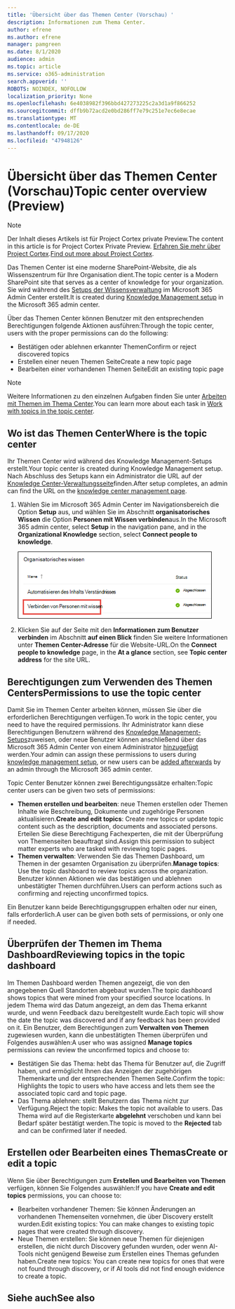 ```yaml
---
title: 'Übersicht über das Themen Center (Vorschau) '
description: Informationen zum Thema Center.
author: efrene
ms.author: efrene
manager: pamgreen
ms.date: 8/1/2020
audience: admin
ms.topic: article
ms.service: o365-administration
search.appverid: ''
ROBOTS: NOINDEX, NOFOLLOW
localization_priority: None
ms.openlocfilehash: 6e4038982f396bbd427273225c2a3d1a9f866252
ms.sourcegitcommit: dffb9b72acd2e0bd286ff7e79c251e7ec6e8ecae
ms.translationtype: MT
ms.contentlocale: de-DE
ms.lasthandoff: 09/17/2020
ms.locfileid: "47948126"
---
```

# <a name="topic-center-overview-preview"></a><span data-ttu-id="0e818-103">Übersicht über das Themen Center (Vorschau)</span><span class="sxs-lookup"><span data-stu-id="0e818-103">Topic center overview (Preview)</span></span>

> [!Note] 
> <span data-ttu-id="0e818-104">Der Inhalt dieses Artikels ist für Project Cortex private Preview.</span><span class="sxs-lookup"><span data-stu-id="0e818-104">The content in this article is for Project Cortex Private Preview.</span></span> <span data-ttu-id="0e818-105">[Erfahren Sie mehr über Project Cortex](https://aka.ms/projectcortex).</span><span class="sxs-lookup"><span data-stu-id="0e818-105">[Find out more about Project Cortex](https://aka.ms/projectcortex).</span></span>

<span data-ttu-id="0e818-106">Das Themen Center ist eine moderne SharePoint-Website, die als Wissenszentrum für Ihre Organisation dient.</span><span class="sxs-lookup"><span data-stu-id="0e818-106">The topic center is a Modern SharePoint site that serves as a center of knowledge for your organization.</span></span> <span data-ttu-id="0e818-107">Sie wird während des [Setups der Wissensverwaltung](set-up-knowledge-network.md) im Microsoft 365 Admin Center erstellt.</span><span class="sxs-lookup"><span data-stu-id="0e818-107">It is created during [Knowledge Management setup](set-up-knowledge-network.md) in the Microsoft 365 admin center.</span></span>

<span data-ttu-id="0e818-108">Über das Themen Center können Benutzer mit den entsprechenden Berechtigungen folgende Aktionen ausführen:</span><span class="sxs-lookup"><span data-stu-id="0e818-108">Through the topic center, users with the proper permissions can do the following:</span></span>

- <span data-ttu-id="0e818-109">Bestätigen oder ablehnen erkannter Themen</span><span class="sxs-lookup"><span data-stu-id="0e818-109">Confirm or reject discovered topics</span></span>
- <span data-ttu-id="0e818-110">Erstellen einer neuen Themen Seite</span><span class="sxs-lookup"><span data-stu-id="0e818-110">Create a new topic page</span></span>
- <span data-ttu-id="0e818-111">Bearbeiten einer vorhandenen Themen Seite</span><span class="sxs-lookup"><span data-stu-id="0e818-111">Edit an existing topic page</span></span>

> [!Note] 
> <span data-ttu-id="0e818-112">Weitere Informationen zu den einzelnen Aufgaben finden Sie unter [Arbeiten mit Themen im Thema Center](work-with-topics.md).</span><span class="sxs-lookup"><span data-stu-id="0e818-112">You can learn more about each task in [Work with topics in the topic center](work-with-topics.md).</span></span>

## <a name="where-is-the-topic-center"></a><span data-ttu-id="0e818-113">Wo ist das Themen Center</span><span class="sxs-lookup"><span data-stu-id="0e818-113">Where is the topic center</span></span>

<span data-ttu-id="0e818-114">Ihr Themen Center wird während des Knowledge Management-Setups erstellt.</span><span class="sxs-lookup"><span data-stu-id="0e818-114">Your topic center is created during Knowledge Management setup.</span></span> <span data-ttu-id="0e818-115">Nach Abschluss des Setups kann ein Administrator die URL auf der [Knowledge Center-Verwaltungsseite](manage-knowledge-network.md)finden.</span><span class="sxs-lookup"><span data-stu-id="0e818-115">After setup completes, an admin can find the URL on the [knowledge center management page](manage-knowledge-network.md).</span></span>

1. <span data-ttu-id="0e818-116">Wählen Sie im Microsoft 365 Admin Center im Navigationsbereich die Option **Setup** aus, und wählen Sie im Abschnitt **organisatorisches Wissen** die Option **Personen mit Wissen verbinden**aus.</span><span class="sxs-lookup"><span data-stu-id="0e818-116">In the Microsoft 365 admin center, select **Setup** in the navigation pane, and in the **Organizational Knowledge** section, select **Connect people to knowledge**.</span></span>

   ![Verbinden von Personen mit wissen](../media/content-understanding/manage-connect-people-to-knowledge.png) </br>

2. <span data-ttu-id="0e818-118">Klicken Sie auf der Seite mit den **Informationen zum Benutzer verbinden** im Abschnitt **auf einen Blick** finden Sie weitere Informationen unter **Themen Center-Adresse** für die Website-URL.</span><span class="sxs-lookup"><span data-stu-id="0e818-118">On the **Connect people to knowledge** page, in the **At a glance** section, see **Topic center address** for the site URL.</span></span>

## <a name="permissions-to-use-the-topic-center"></a><span data-ttu-id="0e818-119">Berechtigungen zum Verwenden des Themen Centers</span><span class="sxs-lookup"><span data-stu-id="0e818-119">Permissions to use the topic center</span></span>

<span data-ttu-id="0e818-120">Damit Sie im Themen Center arbeiten können, müssen Sie über die erforderlichen Berechtigungen verfügen.</span><span class="sxs-lookup"><span data-stu-id="0e818-120">To work in the topic center, you need to have the required permissions.</span></span> <span data-ttu-id="0e818-121">Ihr Administrator kann diese Berechtigungen Benutzern während des [Knowledge Management-Setups](set-up-knowledge-network.md)zuweisen, oder neue Benutzer können anschließend über das Microsoft 365 Admin Center von einem Administrator [hinzugefügt](give-user-permissions-to-the-topic-center.md) werden.</span><span class="sxs-lookup"><span data-stu-id="0e818-121">Your admin can assign these permissions to users during [knowledge management setup](set-up-knowledge-network.md), or new users can be [added afterwards](give-user-permissions-to-the-topic-center.md) by an admin through the Microsoft 365 admin center.</span></span>

<span data-ttu-id="0e818-122">Topic Center Benutzer können zwei Berechtigungssätze erhalten:</span><span class="sxs-lookup"><span data-stu-id="0e818-122">Topic center users can be given two sets of permissions:</span></span>

- <span data-ttu-id="0e818-123">**Themen erstellen und bearbeiten**: neue Themen erstellen oder Themen Inhalte wie Beschreibung, Dokumente und zugehörige Personen aktualisieren.</span><span class="sxs-lookup"><span data-stu-id="0e818-123">**Create and edit topics**: Create new topics or update topic content such as the description, documents and associated persons.</span></span> <span data-ttu-id="0e818-124">Erteilen Sie diese Berechtigung Fachexperten, die mit der Überprüfung von Themenseiten beauftragt sind.</span><span class="sxs-lookup"><span data-stu-id="0e818-124">Assign this permission to subject matter experts who are tasked with reviewing topic pages.</span></span>
- <span data-ttu-id="0e818-125">**Themen verwalten**: Verwenden Sie das Themen Dashboard, um Themen in der gesamten Organisation zu überprüfen.</span><span class="sxs-lookup"><span data-stu-id="0e818-125">**Manage topics**: Use the topic dashboard to review topics across the organization.</span></span> <span data-ttu-id="0e818-126">Benutzer können Aktionen wie das bestätigen und ablehnen unbestätigter Themen durchführen.</span><span class="sxs-lookup"><span data-stu-id="0e818-126">Users can perform actions such as confirming and rejecting unconfirmed topics.</span></span>

<span data-ttu-id="0e818-127">Ein Benutzer kann beide Berechtigungsgruppen erhalten oder nur einen, falls erforderlich.</span><span class="sxs-lookup"><span data-stu-id="0e818-127">A user can be given both sets of permissions, or only one if needed.</span></span> 

## <a name="reviewing-topics-in-the-topic-dashboard"></a><span data-ttu-id="0e818-128">Überprüfen der Themen im Thema Dashboard</span><span class="sxs-lookup"><span data-stu-id="0e818-128">Reviewing topics in the topic dashboard</span></span>

<span data-ttu-id="0e818-129">Im Themen Dashboard werden Themen angezeigt, die von den angegebenen Quell Standorten abgebaut wurden.</span><span class="sxs-lookup"><span data-stu-id="0e818-129">The topic dashboard shows topics that were mined from your specified source locations.</span></span> <span data-ttu-id="0e818-130">In jedem Thema wird das Datum angezeigt, an dem das Thema erkannt wurde, und wenn Feedback dazu bereitgestellt wurde.</span><span class="sxs-lookup"><span data-stu-id="0e818-130">Each topic will show the date the topic was discovered and if any feedback has been provided on it.</span></span> <span data-ttu-id="0e818-131">Ein Benutzer, dem Berechtigungen zum **Verwalten von Themen** zugewiesen wurden, kann die unbestätigten Themen überprüfen und Folgendes auswählen:</span><span class="sxs-lookup"><span data-stu-id="0e818-131">A user who was assigned **Manage topics** permissions can review the unconfirmed topics and choose to:</span></span>
- <span data-ttu-id="0e818-132">Bestätigen Sie das Thema: hebt das Thema für Benutzer auf, die Zugriff haben, und ermöglicht Ihnen das Anzeigen der zugehörigen Themenkarte und der entsprechenden Themen Seite.</span><span class="sxs-lookup"><span data-stu-id="0e818-132">Confirm the topic: Highlights the topic to users who have access and lets them see the associated topic card and topic page.</span></span>
- <span data-ttu-id="0e818-133">Das Thema ablehnen: stellt Benutzern das Thema nicht zur Verfügung.</span><span class="sxs-lookup"><span data-stu-id="0e818-133">Reject the topic: Makes the topic not available to users.</span></span> <span data-ttu-id="0e818-134">Das Thema wird auf die Registerkarte **abgelehnt** verschoben und kann bei Bedarf später bestätigt werden.</span><span class="sxs-lookup"><span data-stu-id="0e818-134">The topic is moved to the **Rejected** tab and can be confirmed later if needed.</span></span>

## <a name="create-or-edit-a-topic"></a><span data-ttu-id="0e818-135">Erstellen oder Bearbeiten eines Themas</span><span class="sxs-lookup"><span data-stu-id="0e818-135">Create or edit a topic</span></span>

<span data-ttu-id="0e818-136">Wenn Sie über Berechtigungen zum **Erstellen und Bearbeiten von Themen** verfügen, können Sie Folgendes auswählen:</span><span class="sxs-lookup"><span data-stu-id="0e818-136">If you have **Create and edit topics** permissions, you can choose to:</span></span>

- <span data-ttu-id="0e818-137">Bearbeiten vorhandener Themen: Sie können Änderungen an vorhandenen Themenseiten vornehmen, die über Discovery erstellt wurden.</span><span class="sxs-lookup"><span data-stu-id="0e818-137">Edit existing topics: You can make changes to existing topic pages that were created through discovery.</span></span>
- <span data-ttu-id="0e818-138">Neue Themen erstellen: Sie können neue Themen für diejenigen erstellen, die nicht durch Discovery gefunden wurden, oder wenn AI-Tools nicht genügend Beweise zum Erstellen eines Themas gefunden haben.</span><span class="sxs-lookup"><span data-stu-id="0e818-138">Create new topics: You can create new topics for ones that were not found through discovery, or if AI tools did not find enough evidence to create a topic.</span></span>






## <a name="see-also"></a><span data-ttu-id="0e818-139">Siehe auch</span><span class="sxs-lookup"><span data-stu-id="0e818-139">See also</span></span>



  






